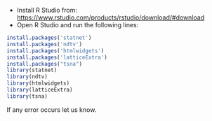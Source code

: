 * Install R Studio from: https://www.rstudio.com/products/rstudio/download/#download
* Open R Studio and run the following lines: 
```r
install.packages('statnet')
install.packages('ndtv')
install.packages('htmlwidgets')
install.packages('latticeExtra')
install.packages("tsna")
library(statnet)
library(ndtv)
library(htmlwidgets)
library(latticeExtra)
library(tsna)
```

If any error occurs let us know. 